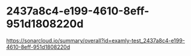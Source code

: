 # 2437a8c4-e199-4610-8eff-951d1808220d
https://sonarcloud.io/summary/overall?id=examly-test_2437a8c4-e199-4610-8eff-951d1808220d
